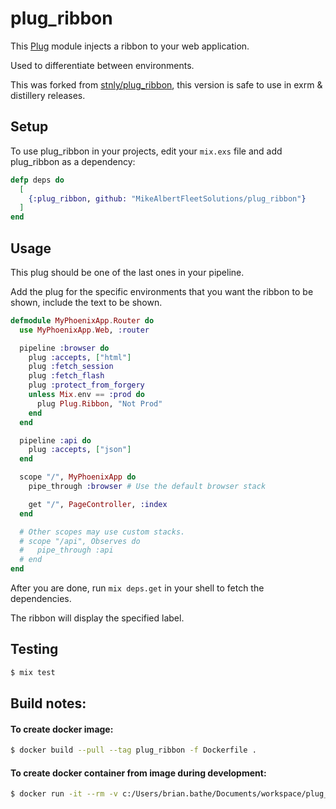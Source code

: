 # plug_ribbon

This [Plug](https://github.com/elixir-lang/plug) module injects a ribbon to your web application.

Used to differentiate between environments.

This was forked from [stnly/plug_ribbon](https://github.com/stnly/plug_ribbon), this version is safe to use in exrm & distillery releases.

## Setup

To use plug_ribbon in your projects, edit your `mix.exs` file and add plug_ribbon as a dependency:

```elixir
defp deps do
  [
    {:plug_ribbon, github: "MikeAlbertFleetSolutions/plug_ribbon"}
  ]
end
```

## Usage

This plug should be one of the last ones in your pipeline.

Add the plug for the specific environments that you want the ribbon to be shown, include the text to be shown.

```elixir
defmodule MyPhoenixApp.Router do
  use MyPhoenixApp.Web, :router

  pipeline :browser do
    plug :accepts, ["html"]
    plug :fetch_session
    plug :fetch_flash
    plug :protect_from_forgery
    unless Mix.env == :prod do
      plug Plug.Ribbon, "Not Prod"
    end
  end

  pipeline :api do
    plug :accepts, ["json"]
  end

  scope "/", MyPhoenixApp do
    pipe_through :browser # Use the default browser stack

    get "/", PageController, :index
  end

  # Other scopes may use custom stacks.
  # scope "/api", Observes do
  #   pipe_through :api
  # end
end
```

After you are done, run `mix deps.get` in your shell to fetch the dependencies.

The ribbon will display the specified label.

## Testing

```bash
$ mix test
```

## Build notes:

#### To create docker image:

```bash
$ docker build --pull --tag plug_ribbon -f Dockerfile .
```

#### To create docker container from image during development:

```bash
$ docker run -it --rm -v c:/Users/brian.bathe/Documents/workspace/plug_ribbon:/app -w /app plug_ribbon
```

